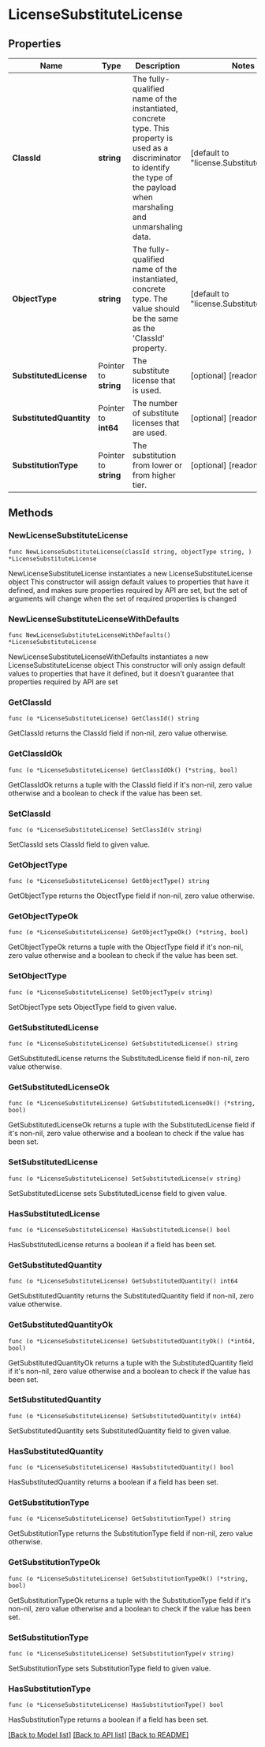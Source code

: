 # LicenseSubstituteLicense

## Properties

Name | Type | Description | Notes
------------ | ------------- | ------------- | -------------
**ClassId** | **string** | The fully-qualified name of the instantiated, concrete type. This property is used as a discriminator to identify the type of the payload when marshaling and unmarshaling data. | [default to "license.SubstituteLicense"]
**ObjectType** | **string** | The fully-qualified name of the instantiated, concrete type. The value should be the same as the &#39;ClassId&#39; property. | [default to "license.SubstituteLicense"]
**SubstitutedLicense** | Pointer to **string** | The substitute license that is used. | [optional] [readonly] 
**SubstitutedQuantity** | Pointer to **int64** | The number of substitute licenses that are used. | [optional] [readonly] 
**SubstitutionType** | Pointer to **string** | The substitution from lower or from higher tier. | [optional] [readonly] 

## Methods

### NewLicenseSubstituteLicense

`func NewLicenseSubstituteLicense(classId string, objectType string, ) *LicenseSubstituteLicense`

NewLicenseSubstituteLicense instantiates a new LicenseSubstituteLicense object
This constructor will assign default values to properties that have it defined,
and makes sure properties required by API are set, but the set of arguments
will change when the set of required properties is changed

### NewLicenseSubstituteLicenseWithDefaults

`func NewLicenseSubstituteLicenseWithDefaults() *LicenseSubstituteLicense`

NewLicenseSubstituteLicenseWithDefaults instantiates a new LicenseSubstituteLicense object
This constructor will only assign default values to properties that have it defined,
but it doesn't guarantee that properties required by API are set

### GetClassId

`func (o *LicenseSubstituteLicense) GetClassId() string`

GetClassId returns the ClassId field if non-nil, zero value otherwise.

### GetClassIdOk

`func (o *LicenseSubstituteLicense) GetClassIdOk() (*string, bool)`

GetClassIdOk returns a tuple with the ClassId field if it's non-nil, zero value otherwise
and a boolean to check if the value has been set.

### SetClassId

`func (o *LicenseSubstituteLicense) SetClassId(v string)`

SetClassId sets ClassId field to given value.


### GetObjectType

`func (o *LicenseSubstituteLicense) GetObjectType() string`

GetObjectType returns the ObjectType field if non-nil, zero value otherwise.

### GetObjectTypeOk

`func (o *LicenseSubstituteLicense) GetObjectTypeOk() (*string, bool)`

GetObjectTypeOk returns a tuple with the ObjectType field if it's non-nil, zero value otherwise
and a boolean to check if the value has been set.

### SetObjectType

`func (o *LicenseSubstituteLicense) SetObjectType(v string)`

SetObjectType sets ObjectType field to given value.


### GetSubstitutedLicense

`func (o *LicenseSubstituteLicense) GetSubstitutedLicense() string`

GetSubstitutedLicense returns the SubstitutedLicense field if non-nil, zero value otherwise.

### GetSubstitutedLicenseOk

`func (o *LicenseSubstituteLicense) GetSubstitutedLicenseOk() (*string, bool)`

GetSubstitutedLicenseOk returns a tuple with the SubstitutedLicense field if it's non-nil, zero value otherwise
and a boolean to check if the value has been set.

### SetSubstitutedLicense

`func (o *LicenseSubstituteLicense) SetSubstitutedLicense(v string)`

SetSubstitutedLicense sets SubstitutedLicense field to given value.

### HasSubstitutedLicense

`func (o *LicenseSubstituteLicense) HasSubstitutedLicense() bool`

HasSubstitutedLicense returns a boolean if a field has been set.

### GetSubstitutedQuantity

`func (o *LicenseSubstituteLicense) GetSubstitutedQuantity() int64`

GetSubstitutedQuantity returns the SubstitutedQuantity field if non-nil, zero value otherwise.

### GetSubstitutedQuantityOk

`func (o *LicenseSubstituteLicense) GetSubstitutedQuantityOk() (*int64, bool)`

GetSubstitutedQuantityOk returns a tuple with the SubstitutedQuantity field if it's non-nil, zero value otherwise
and a boolean to check if the value has been set.

### SetSubstitutedQuantity

`func (o *LicenseSubstituteLicense) SetSubstitutedQuantity(v int64)`

SetSubstitutedQuantity sets SubstitutedQuantity field to given value.

### HasSubstitutedQuantity

`func (o *LicenseSubstituteLicense) HasSubstitutedQuantity() bool`

HasSubstitutedQuantity returns a boolean if a field has been set.

### GetSubstitutionType

`func (o *LicenseSubstituteLicense) GetSubstitutionType() string`

GetSubstitutionType returns the SubstitutionType field if non-nil, zero value otherwise.

### GetSubstitutionTypeOk

`func (o *LicenseSubstituteLicense) GetSubstitutionTypeOk() (*string, bool)`

GetSubstitutionTypeOk returns a tuple with the SubstitutionType field if it's non-nil, zero value otherwise
and a boolean to check if the value has been set.

### SetSubstitutionType

`func (o *LicenseSubstituteLicense) SetSubstitutionType(v string)`

SetSubstitutionType sets SubstitutionType field to given value.

### HasSubstitutionType

`func (o *LicenseSubstituteLicense) HasSubstitutionType() bool`

HasSubstitutionType returns a boolean if a field has been set.


[[Back to Model list]](../README.md#documentation-for-models) [[Back to API list]](../README.md#documentation-for-api-endpoints) [[Back to README]](../README.md)


